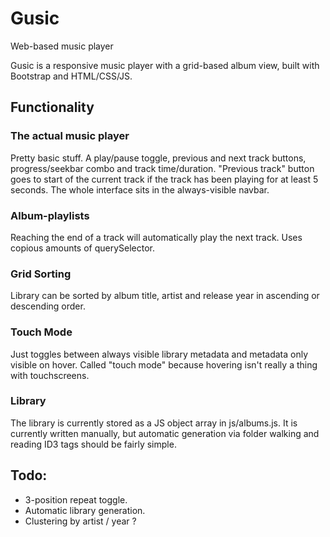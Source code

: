 # Gusic
Web-based music player

Gusic is a responsive music player with a grid-based album view, built with Bootstrap and HTML/CSS/JS.

## Functionality

### The actual music player

Pretty basic stuff. A play/pause toggle, previous and next track buttons, progress/seekbar combo and track time/duration. "Previous track" button goes to start of the current track if the track has been playing for at least 5 seconds. The whole interface sits in the always-visible navbar.

### Album-playlists

Reaching the end of a track will automatically play the next track. Uses copious amounts of querySelector.

### Grid Sorting

Library can be sorted by album title, artist and release year in ascending or descending order.

### Touch Mode

Just toggles between always visible library metadata and metadata only visible on hover. Called "touch mode" because hovering isn't really a thing with touchscreens.

### Library

The library is currently stored as a JS object array in js/albums.js. It is currently written manually, but automatic generation via folder walking and reading ID3 tags should be fairly simple.

## Todo:

- 3-position repeat toggle.
- Automatic library generation.
- Clustering by artist / year ?
